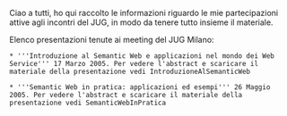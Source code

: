 Ciao a tutti, ho qui raccolto le informazioni riguardo le mie partecipazioni attive agli incontri del JUG, in modo da tenere tutto insieme il materiale.

Elenco presentazioni tenute ai meeting del JUG Milano:

	* '''Introduzione al Semantic Web e applicazioni nel mondo dei Web Service''' 17 Marzo 2005. Per vedere l'abstract e scaricare il materiale della presentazione vedi IntroduzioneAlSemanticWeb

	* '''Semantic Web in pratica: applicazioni ed esempi''' 26 Maggio 2005. Per vedere l'abstract e scaricare il materiale della presentazione vedi SemanticWebInPratica
